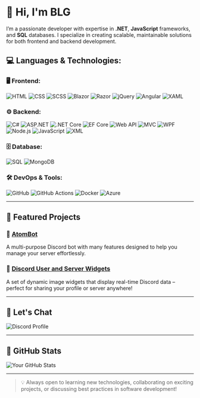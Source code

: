 # 👋 Hi, I'm BLG

I’m a passionate developer with expertise in **.NET**, **JavaScript** frameworks, and **SQL** databases. I specialize in creating scalable, maintainable solutions for both frontend and backend development.

## 💻 **Languages & Technologies**:

### 🖥️ **Frontend**:
  ![HTML](https://img.shields.io/badge/-HTML-E34F26?style=flat&logo=html5&logoColor=white)
  ![CSS](https://img.shields.io/badge/-CSS-1572B6?style=flat&logo=css3&logoColor=white)
  ![SCSS](https://img.shields.io/badge/-SCSS-CC6699?style=flat&logo=sass&logoColor=white)
  ![Blazor](https://img.shields.io/badge/-Blazor-FFB81C?style=flat&logo=blazor&logoColor=black)
  ![Razor](https://img.shields.io/badge/-Razor-000000?style=flat&logo=razor&logoColor=white)
  ![jQuery](https://img.shields.io/badge/-jQuery-0769AD?style=flat&logo=jquery&logoColor=white)
  ![Angular](https://img.shields.io/badge/-Angular-DD0031?style=flat&logo=angular&logoColor=white)
  ![XAML](https://img.shields.io/badge/-XAML-32CD32?style=flat&logo=xaml&logoColor=white)

### ⚙️ **Backend**:
  ![C#](https://img.shields.io/badge/-C%23-1F8ACB?style=flat&logo=csharp&logoColor=white)
  ![ASP.NET](https://img.shields.io/badge/-ASP.NET-5C2D91?style=flat&logo=aspdotnet&logoColor=white)
  ![.NET Core](https://img.shields.io/badge/-.NET_Core-512BD4?style=flat&logo=.net&logoColor=white)
  ![EF Core](https://img.shields.io/badge/-EF_Core-7A7A7A?style=flat&logo=entity-framework&logoColor=white)
  ![Web API](https://img.shields.io/badge/-Web_API-25D366?style=flat&logo=swagger&logoColor=white)
  ![MVC](https://img.shields.io/badge/-MVC-01B1B6?style=flat&logo=aspdotnet&logoColor=white)
  ![WPF](https://img.shields.io/badge/-WPF-7600A3?style=flat&logo=wpf&logoColor=white)
  ![Node.js](https://img.shields.io/badge/-Node.js-8CC84B?style=flat&logo=node.js&logoColor=white)
  ![JavaScript](https://img.shields.io/badge/-JavaScript-F7DF1E?style=flat&logo=javascript&logoColor=black)
  ![XML](https://img.shields.io/badge/-XML-FF8000?style=flat&logo=xml&logoColor=white)

### 🗄️ **Database**:
  ![SQL](https://img.shields.io/badge/-SQL-4479A1?style=flat&logo=microsoftsqlserver&logoColor=white)
  ![MongoDB](https://img.shields.io/badge/-MongoDB-47A248?style=flat&logo=mongodb&logoColor=white)

### 🛠️ **DevOps & Tools**:
  ![GitHub](https://img.shields.io/badge/-GitHub-181717?style=flat&logo=github&logoColor=white)
  ![GitHub Actions](https://img.shields.io/badge/-GitHub_Actions-2088FF?style=flat&logo=github-actions&logoColor=white)
  ![Docker](https://img.shields.io/badge/-Docker-2496ED?style=flat&logo=docker&logoColor=white)
  ![Azure](https://img.shields.io/badge/-Azure-0089D6?style=flat&logo=microsoftazure&logoColor=white)

---

## 🚀 Featured Projects

### 🔹 [AtomBot](https://atombot.be/)
A multi-purpose Discord bot with many features designed to help you manage your server effortlessly.

### 🔹 [Discord User and Server Widgets](https://github.com/BLG2/Discord-Widget/tree/main)
A set of dynamic image widgets that display real-time Discord data – perfect for sharing your profile or server anywhere!

---

## 💬 Let's Chat
![Discord Profile](https://atombot.be/widget/user/1/921434569197117490.png)


---

## 🚀 GitHub Stats

![Your GitHub Stats](https://github-readme-stats.vercel.app/api?username=BLG2&show_icons=true&hide_title=true&hide=prs&theme=radical)

---

> 💡 Always open to learning new technologies, collaborating on exciting projects, or discussing best practices in software development!
